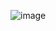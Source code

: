 ![image](https://user-images.githubusercontent.com/63789702/188307257-c56ccef2-a02a-4e90-93b9-26b0323fc180.png)

